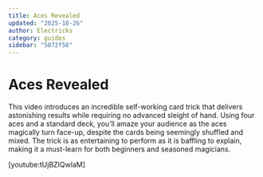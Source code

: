 ```yaml
---
title: Aces Revealed
updated: "2025-10-26"
author: Electricks
category: guides
sidebar: "5072f56"
---
```


# Aces Revealed

This video introduces an incredible self-working card trick that delivers astonishing results while requiring no advanced sleight of hand. Using four aces and a standard deck, you’ll amaze your audience as the aces magically turn face-up, despite the cards being seemingly shuffled and mixed. The trick is as entertaining to perform as it is baffling to explain, making it a must-learn for both beginners and seasoned magicians.

[youtube:tUjBZIQwlaM]